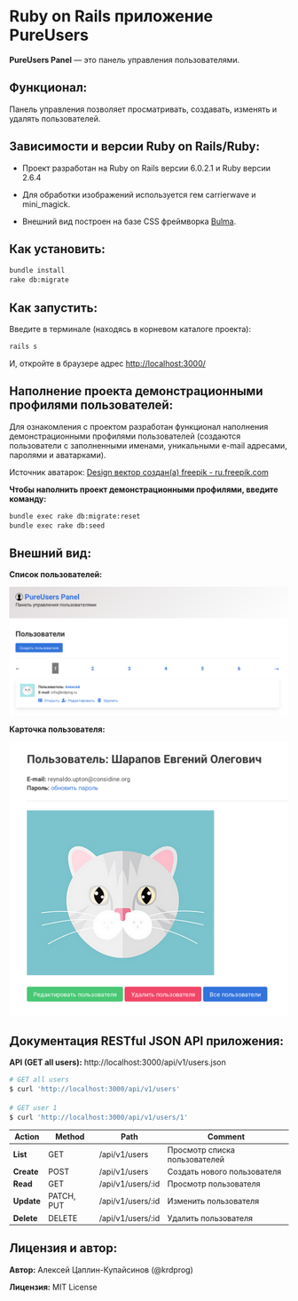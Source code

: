 # Ruby on Rails приложение PureUsers

**PureUsers Panel** &mdash; это панель управления пользователями.

## Функционал:

Панель управления позволяет просматривать, создавать, изменять и удалять пользователей.

## Зависимости и версии Ruby on Rails/Ruby:

- Проект разработан на Ruby on Rails версии 6.0.2.1 и Ruby версии 2.6.4

- Для обработки изображений используется гем carrierwave и mini_magick.

- Внешний вид построен на базе CSS фреймворка [Bulma](https://bulma.io/).

## Как установить:

```bash
bundle install
rake db:migrate
```

## Как запустить:

Введите в терминале (находясь в корневом каталоге проекта):

```bash
rails s
```

И, откройте в браузере адрес [http://localhost:3000/](http://localhost:3000/)

## Наполнение проекта демонстрационными профилями пользователей:

Для ознакомления с проектом разработан функционал наполнения демонстрационными профилями пользователей (создаются пользователи с заполненными именами, уникальными e-mail адресами, паролями и аватарками).

Источник аватарок: [Design вектор создан(а) freepik - ru.freepik.com](https://ru.freepik.com/free-photos-vectors/design)

**Чтобы наполнить проект демонстрационными профилями, введите команду:**

```bash
bundle exec rake db:migrate:reset
bundle exec rake db:seed
```

## Внешний вид:

**Список пользователей:**

![список пользователей](readme/readme_01.png)

**Карточка пользователя:**

![карточка пользователя](readme/readme_02.png)

## Документация RESTful JSON API приложения:

**API (GET all users):** http://localhost:3000/api/v1/users.json

```bash
# GET all users
$ curl 'http://localhost:3000/api/v1/users'

# GET user 1
$ curl 'http://localhost:3000/api/v1/users/1'
```

|  Action    |  Method    |  Path    |  Comment    |
|-------|-------|-------|-------|
| **List** | GET | /api/v1/users | Просмотр списка пользователей |
| **Create** | POST | /api/v1/users | Создать нового пользователя |
| **Read** | GET | /api/v1/users/:id | Просмотр пользователя |
| **Update** | PATCH, PUT | /api/v1/users/:id | Изменить пользователя |
| **Delete** | DELETE | /api/v1/users/:id | Удалить пользователя |

## Лицензия и автор:

**Автор:** Алексей Цаплин-Купайсинов (@krdprog)

**Лицензия:** MIT License
